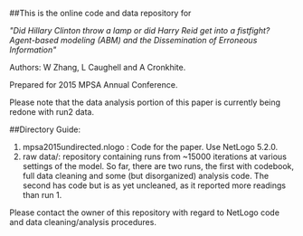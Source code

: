 ##This is the online code and data repository for

*"Did Hillary Clinton throw a lamp or did Harry Reid get into a fistfight? Agent-based modeling (ABM) and the Dissemination of Erroneous Information"*

Authors: W Zhang, L Caughell and A Cronkhite. 

Prepared for 2015 MPSA Annual Conference.

Please note that the data analysis portion of this paper is currently being redone with run2 data.

##Directory Guide:
1. mpsa2015undirected.nlogo : Code for the paper. Use NetLogo 5.2.0. 
2. raw data/: repository containing runs from ~15000 iterations at various settings of the model. So far, there are two runs, the first with codebook, full data cleaning and some (but disorganized) analysis code. The second has code but is as yet uncleaned, as it reported more readings than run 1.

Please contact the owner of this repository with regard to NetLogo code and data cleaning/analysis procedures.
